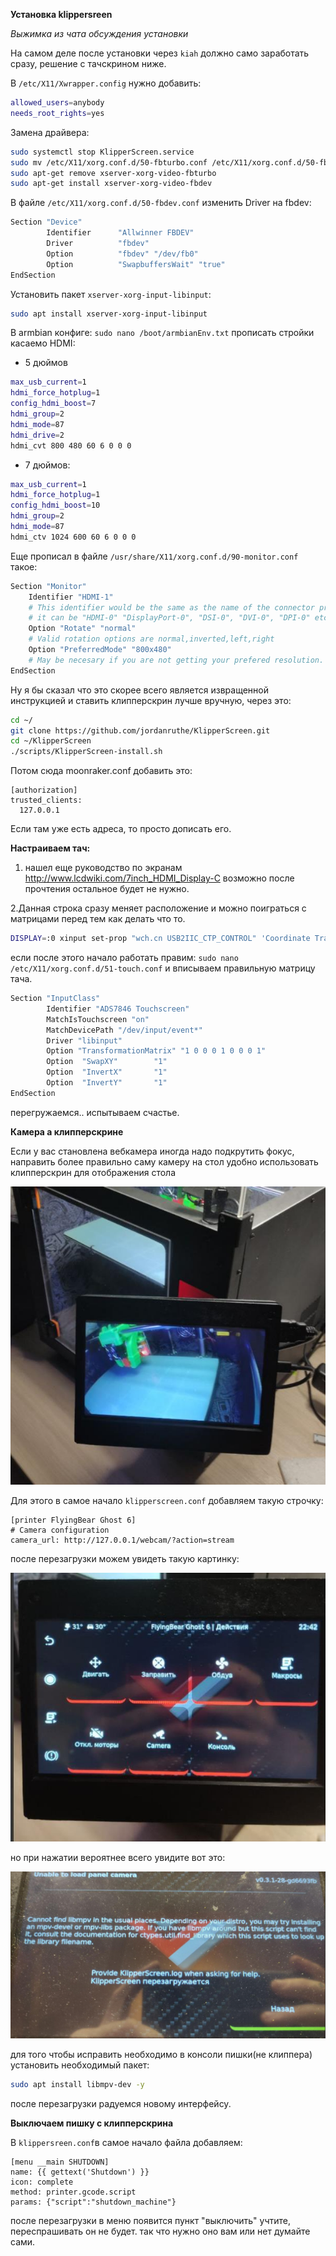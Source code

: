 **Установка klippersreen** 

*Выжимка из чата обсуждения установки* 

На самом деле после установки через `kiah` должно само заработать сразу, решение с тачскрином ниже.

В `/etc/X11/Xwrapper.config` нужно добавить:
```bash
allowed_users=anybody
needs_root_rights=yes
```
Замена драйвера:
```bash
sudo systemctl stop KlipperScreen.service
sudo mv /etc/X11/xorg.conf.d/50-fbturbo.conf /etc/X11/xorg.conf.d/50-fbdev.conf
sudo apt-get remove xserver-xorg-video-fbturbo
sudo apt-get install xserver-xorg-video-fbdev
```
В файле `/etc/X11/xorg.conf.d/50-fbdev.conf` изменить Driver на fbdev:
```bash
Section "Device"
        Identifier      "Allwinner FBDEV"
        Driver          "fbdev"
        Option          "fbdev" "/dev/fb0"
        Option          "SwapbuffersWait" "true"
EndSection
```
Установить пакет `xserver-xorg-input-libinput`:
```bash
sudo apt install xserver-xorg-input-libinput
```
В armbian конфиге: `sudo nano /boot/armbianEnv.txt` прописать стройки касаемо HDMI:
- 5 дюймов
```bash
max_usb_current=1
hdmi_force_hotplug=1
config_hdmi_boost=7
hdmi_group=2
hdmi_mode=87
hdmi_drive=2
hdmi_cvt 800 480 60 6 0 0 0
```
- 7 дюймов:
```bash
max_usb_current=1
hdmi_force_hotplug=1
config_hdmi_boost=10
hdmi_group=2
hdmi_mode=87
hdmi_ctv 1024 600 60 6 0 0 0
```
Еще прописал в файле `/usr/share/X11/xorg.conf.d/90-monitor.conf` такое:
```bash
Section "Monitor"
    Identifier "HDMI-1"
    # This identifier would be the same as the name of the connector printed by xrandr.
    # it can be "HDMI-0" "DisplayPort-0", "DSI-0", "DVI-0", "DPI-0" etc
    Option "Rotate" "normal"
    # Valid rotation options are normal,inverted,left,right
    Option "PreferredMode" "800x480"
    # May be necesary if you are not getting your prefered resolution.
EndSection
```
Ну я бы сказал что это скорее всего является извращенной инструкцией и ставить клипперскрин лучше вручную, через это:
```bash
cd ~/
git clone https://github.com/jordanruthe/KlipperScreen.git
cd ~/KlipperScreen
./scripts/KlipperScreen-install.sh
```
Потом сюда moonraker.conf добавить это:
```gcode
[authorization]
trusted_clients:
  127.0.0.1
```
Если там уже есть адреса, то просто дописать его.


**Настраиваем тач:**

1. нашел еще руководство по экранам http://www.lcdwiki.com/7inch_HDMI_Display-C возможно после прочтения остальное будет не нужно.

2.Данная строка сразу меняет расположение и можно поиграться с матрицами перед тем как делать что то.
```bash
DISPLAY=:0 xinput set-prop "wch.cn USB2IIC_CTP_CONTROL" 'Coordinate Transformation Matrix' 1 0 0 0 1 0 0 0 1
```
если после этого начало работать
правим: `sudo nano /etc/X11/xorg.conf.d/51-touch.conf` и вписываем правильную матрицу тача.

```bash
Section "InputClass"
        Identifier "ADS7846 Touchscreen"
        MatchIsTouchscreen "on"
        MatchDevicePath "/dev/input/event*"
        Driver "libinput"
        Option "TransformationMatrix" "1 0 0 0 1 0 0 0 1"
        Option  "SwapXY"        "1"
        Option  "InvertX"       "1"
        Option  "InvertY"       "1"
EndSection
```
перегружаемся.. испытываем счастье.

**Камера а клипперскрине**

Если у вас становлена вебкамера иногда надо подкрутить фокус, направить более правильно саму камеру на стол удобно использовать клипперскрин для отображения стола

![](1.jpg)

Для этого в самое начало `klipperscreen.conf`  добавляем такую строчку:

```
[printer FlyingBear Ghost 6]
# Camera configuration
camera_url: http://127.0.0.1/webcam/?action=stream
```
после перезагрузки можем увидеть такую картинку:

![](3.jpg)

но при нажатии вероятнее всего увидите вот это:

![](2.jpg)

для того чтобы исправить необходимо в консоли пишки(не клиппера) установить необходимый пакет:

```bash
sudo apt install libmpv-dev -y
```

после перезагрузки радуемся новому интерфейсу.

**Выключаем пишку с клипперскрина**

В `klippersreen.conf`в самое начало файла добавляем:

```
[menu __main SHUTDOWN]
name: {{ gettext('Shutdown') }}
icon: complete
method: printer.gcode.script
params: {"script":"shutdown_machine"}
```
после перезагрузки в меню появится пункт "выключить" учтите, переспрашивать он не будет. так что нужно оно вам или нет думайте сами.

